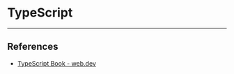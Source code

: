 # TypeScript

---

## References

* [TypeScript Book - web.dev](https://github.com/basarat/typescript-book)